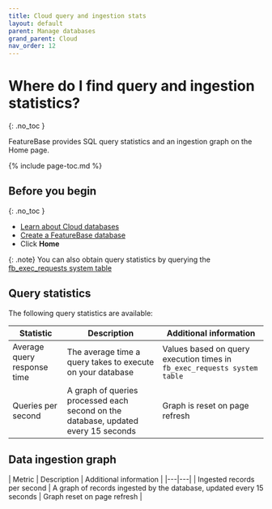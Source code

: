 ```yaml
---
title: Cloud query and ingestion stats
layout: default
parent: Manage databases
grand_parent: Cloud
nav_order: 12
---
```


# Where do I find query and ingestion statistics?
{: .no_toc }

FeatureBase provides SQL query statistics and an ingestion graph on the Home page.

{% include page-toc.md %}

## Before you begin
{: .no_toc }

* [Learn about Cloud databases](/docs/cloud/cloud-databases/cloud-db-manage)
* [Create a FeatureBase database](/docs/cloud/cloud-databases/cloud-db-create-custom)
* Click **Home**

{: .note}
You can also obtain query statistics by querying the [fb_exec_requests system table](/docs/sql-guide/system-tables/system-tables-home)

## Query statistics

The following query statistics are available:

| Statistic | Description | Additional information |
|---|---|---|
| Average query response time | The average time a query takes to execute on your database | Values based on query execution times in `fb_exec_requests system table` | [fb_exec_requests system table](/docs/sql-guide/system-tables/system-tables-home/#fb_exec_requests) |
| Queries per second | A graph of queries processed each second on the database, updated every 15 seconds | Graph is reset on page refresh |

## Data ingestion graph

| Metric | Description | Additional information |
|---|---|
| Ingested records per second | A graph of records ingested by the database, updated every 15 seconds | Graph reset on page refresh |
